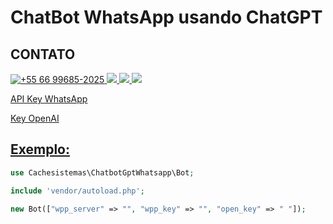 # ChatBot WhatsApp usando ChatGPT 
 
## CONTATO 
 
<p>
<a href="https://wa.me/5566996852025" target="_blank"> 
 <img src="https://img.shields.io/badge/WhatsApp-25D366?style=for-the-badge&logo=whatsapp&logoColor=white" title="+55 66 99685-2025"/> 
</a>

 <a href="https://t.me/raphaelserafim" target="_blank">
  <img src="https://img.shields.io/badge/Telegram-2CA5E0?style=for-the-badge&logo=telegram&logoColor=white" target="_blank">
 </a>  

<a href="https://instagram.com/raphaelvserafim" target="_blank">
 <img src="https://img.shields.io/badge/-Instagram-%23E4405F?style=for-the-badge&logo=instagram&logoColor=white" target="_blank">
</a>
 
<a href="https://www.linkedin.com/in/raphaelvserafim" target="_blank">
 <img src="https://img.shields.io/badge/-LinkedIn-%230077B5?style=for-the-badge&logo=linkedin&logoColor=white" target="_blank">
</a>  
</p>
 
<a href="https://api-wa.me/auth/registre-se" target="_blank">API Key WhatsApp</p>
<a href="https://beta.openai.com/account/api-keys" target="_blank">Key OpenAI</p>


## Exemplo:

```php
use Cachesistemas\ChatbotGptWhatsapp\Bot;

include 'vendor/autoload.php';

new Bot(["wpp_server" => "", "wpp_key" => "", "open_key" => " "]);


```
